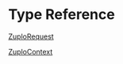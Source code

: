 # Type Reference

[ZuploRequest](/reference/zuplo-request)

[ZuploContext](/reference/zuplo-context)
